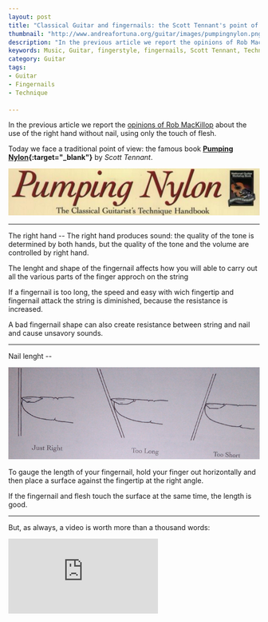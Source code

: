 ```yaml
---
layout: post
title: "Classical Guitar and fingernails: the Scott Tennant's point of view"
thumbnail: "http://www.andreafortuna.org/guitar/images/pumpingnylon.png"
description: "In the previous article we report the opinions of Rob MacKillop about the use of the right hand without nail, using only the touch of flesh. Today we face a traditional point of view: the famous book 'Pumping Nylon' by Scott Tennant."
keywords: Music, Guitar, fingerstyle, fingernails, Scott Tennant, Technique
category: Guitar
tags: 
- Guitar
- Fingernails
- Technique

---
```


In the previous article we report the [opinions of Rob MacKillop](http://www.andreafortuna.org/guitar/2016/02/24/classical-guitar-fingernails/) about the use of the right hand without nail, using only the touch of flesh.

Today we face a traditional point of view: the famous book **[Pumping Nylon](http://www.amazon.it/gp/product/0739071580/ref=as_li_qf_sp_asin_tl?ie=UTF8&camp=3370&creative=23322&creativeASIN=0739071580&linkCode=as2&tag=t0601-21){:target="_blank"}** by *Scott Tennant*.

![Pumping Nylon](/guitar/images/pumpingnylon.png)


<hr/>
The right hand
--
The right hand produces sound: the quality of the tone is determined by both hands, but the quality of the tone and the volume are controlled by right hand.

The lenght and shape of the fingernail affects how you will able to carry out all the various parts of the finger approch on the string

If a fingernail is too long, the speed and easy with wich fingertip and fingernail attack the string is diminished, because the resistance is increased. 

A bad fingernail shape can also create resistance between string and nail and cause unsavory sounds.

<hr/>
Nail lenght
--

![Nails Lenght](/guitar/images/nails_lenght.jpg)

To gauge the length of your fingernail, hold your finger out horizontally and then place a surface against the fingertip at the right angle.

If the fingernail and flesh touch the surface at the same time, the length is good.

<hr/>

But, as always, a video is worth more than a thousand words:

<div class="video-container">
<iframe src="https://www.youtube.com/embed/R32mmUHCJDk" frameborder="0" allowfullscreen></iframe>
</div>

